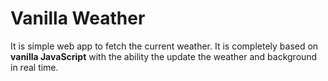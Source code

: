 # Vanilla Weather
It is simple web app to fetch the current weather. It is completely based on **vanilla JavaScript** with the ability the 
update the weather and background in real time.
